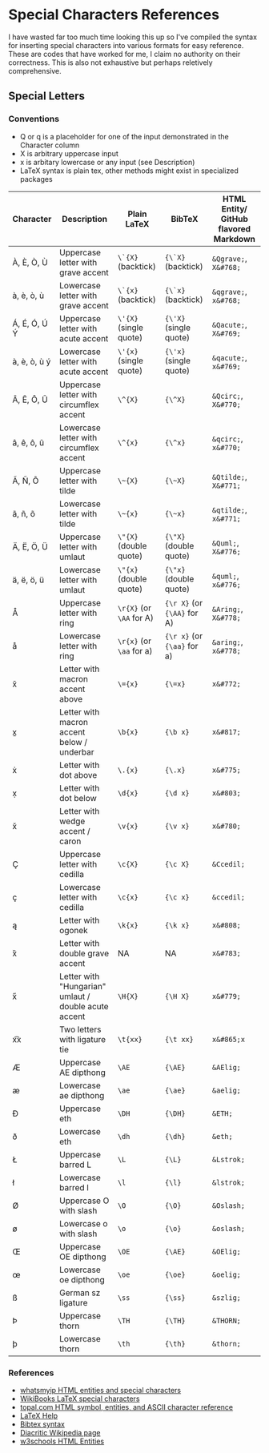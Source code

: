 # Special Characters References
I have wasted far too much time looking this up so I've compiled the syntax for inserting special characters into various formats for easy reference. These are codes that have worked for me, I claim no authority on their correctness. This is also not exhaustive but perhaps reletively comprehensive.

## Special Letters
### Conventions

* Q or q is a placeholder for one of the input demonstrated in the Character column
* X is arbitrary uppercase input
* x is arbitary lowercase or any input (see Description)
* LaTeX syntax is plain tex, other methods might exist in specialized packages

| Character | Description | Plain LaTeX | BibTeX | HTML Entity/ GitHub flavored Markdown |
| --------- | ----------- | ----- | ------ | ------------------------------- |
| &Agrave;, &Egrave;, &Ograve;, &Ugrave;  | Uppercase letter with grave accent | ``\`{X}`` (backtick) | ``{\`X}`` (backtick) | `&Qgrave;`,  `X&#768;`| 
| &agrave;, &egrave;, &ograve;, &ugrave; | Lowercase letter with grave accent | ``\`{x}``  (backtick) | ``{\`x}``  (backtick) | `&qgrave;`,  `x&#768;`|
| &Aacute;, &Eacute;, &Oacute;, &Uacute;  &Yacute; | Uppercase letter with acute accent | `\'{X}` (single quote) | `{\'X}` (single quote) | `&Qacute;`, `X&#769;`| 
| &agrave;, &egrave;, &ograve;, &ugrave; &yacute; | Lowercase letter with acute accent | `\'{x}`  (single quote) | `{\'x}`  (single quote) | `&qacute;`, `x&#769;` | 
| &Acirc;, &Ecirc;, &Ocirc;, &Ucirc;  | Uppercase letter with circumflex accent | `\^{X}` | `{\^X}` | `&Qcirc;`, `X&#770;` | 
| &acirc;, &ecirc;, &ocirc;, &ucirc; | Lowercase letter with circumflex accent | `\^{x}` | `{\^x}` | `&qcirc;`, `x&#770;` | 
| &Atilde;, &Ntilde;, &Otilde; | Uppercase letter with tilde | `\~{X}` | `{\~X}` | `&Qtilde;`, `X&#771;`| 
| &atilde;, &ntilde;, &otilde; | Lowercase letter with tilde | `\~{x}` | `{\~x}` | `&qtilde;`, `x&#771;` | 
| &Auml;, &Euml;, &Ouml;, &Uuml;  | Uppercase letter with umlaut | `\"{X}` (double quote) | `{\"X}` (double quote) | `&Quml;`, `X&#776;` | 
| &auml;, &euml;, &ouml;, &uuml; | Lowercase letter with umlaut | `\"{x}` (double quote) | `{\"x}` (double quote) | `&quml;`, `x&#776;` | 
| &Aring; | Uppercase letter with ring | `\r{X}` (or `\AA` for A) | `{\r X}` (or `{\AA}` for A) | `&Aring;`, `X&#778;` |
| &aring; | Lowercase letter with ring | `\r{x}` (or `\aa` for a) | `{\r x}` (or `{\aa}` for a) | `&aring;`, `x&#778;` |
| x&#772; | Letter with macron accent above | `\={x}` | `{\=x}` | `x&#772;` |
| x&#817; | Letter with macron accent below / underbar | `\b{x}` | `{\b x}` | `x&#817;` |
| x&#775; | Letter with dot above | `\.{x}` | `{\.x}` | `x&#775;` |
| x&#803; | Letter with dot below | `\d{x}` | `{\d x}` | `x&#803;` |
| x&#780; | Letter with wedge accent / caron | `\v{x}` | `{\v x}` | `x&#780;` |
| &Ccedil; | Uppercase letter with cedilla | `\c{X}` | `{\c X}` | `&Ccedil;` |
| &ccedil; | Lowercase letter with cedilla | `\c{x}` | `{\c x}` | `&ccedil;` |
| a&#808; | Letter with ogonek | `\k{x}` | `{\k x}` | `x&#808;` |
| x&#783; | Letter with double grave accent | NA | NA | `x&#783;` |
| x&#779; | Letter with "Hungarian" umlaut / double acute accent | `\H{X}` | `{\H X}` | `x&#779;` |
| x&#865;x | Two letters with ligature tie | `\t{xx}` | `{\t xx}` | `x&#865;x` |
| &AElig; | Uppercase AE dipthong | `\AE` | `{\AE}` | `&AElig;` |
| &aelig; | Lowercase ae dipthong | `\ae` | `{\ae}` | `&aelig;` |
| &ETH; | Uppercase eth | `\DH` | `{\DH}` | `&ETH;` |
| &eth; | Lowercase eth | `\dh` | `{\dh}` | `&eth;` |
| &Lstrok; | Uppercase barred L | `\L` | `{\L}` | `&Lstrok;` |
| &lstrok; | Lowercase barred l | `\l` | `{\l}` | `&lstrok;` |
| &Oslash; | Uppercase O with slash | `\O` | `{\O}` | `&Oslash;` |
| &oslash; | Lowercase o with slash | `\o` | `{\o}` | `&oslash;` |
| &OElig; | Uppercase OE dipthong | `\OE` | `{\AE}` | `&OElig;` |
| &oelig; | Lowercase oe dipthong | `\oe` | `{\oe}` | `&oelig;` |
| &szlig; | German sz ligature | `\ss` | `{\ss}` | `&szlig;` |
| &THORN; | Uppercase thorn | `\TH` | `{\TH}` | `&THORN;` |
| &thorn; | Lowercase thorn | `\th` | `{\th}` | `&thorn;` |

### References

* [whatsmyip HTML entities and special characters](https://www.whatsmyip.org/html-characters)
* [WikiBooks LaTeX special characters](https://en.wikibooks.org/wiki/LaTeX/Special_Characters)
* [topal.com HTML symbol, entities, and ASCII character reference](https://www.toptal.com/designers/htmlarrows)
* [LaTeX Help](https://www.asc.ohio-state.edu/miller.104/molspect/symposium/latexinstruct.html)
* [Bibtex syntax](https://tex.stackexchange.com/questions/57743/how-to-write-%C3%A4-and-other-umlauts-and-accented-letters-in-bibliography)
* [Diacritic Wikipedia page](https://en.wikipedia.org/wiki/Diacritic)
* [w3schools HTML Entities](https://www.w3schools.com/html/html_entities.asp)
